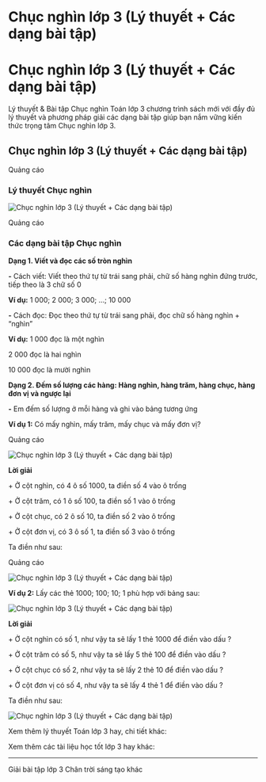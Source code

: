 # Chục nghìn lớp 3 (Lý thuyết + Các dạng bài tập)

# Chục nghìn lớp 3 (Lý thuyết + Các dạng bài tập)

Lý thuyết & Bài tập Chục nghìn Toán lớp 3 chương trình sách mới với đầy đủ lý thuyết và phương pháp giải các dạng bài tập giúp bạn nắm vững kiến thức trọng tâm Chục nghìn lớp 3.

## Chục nghìn lớp 3 (Lý thuyết + Các dạng bài tập)

Quảng cáo

### Lý thuyết Chục nghìn

![Chục nghìn lớp 3 \(Lý thuyết + Các dạng bài tập\)](https://vietjack.com/toan-3-ct/images/ly-thuyet-chuc-nghin.PNG)

Quảng cáo

### Các dạng bài tập Chục nghìn

**Dạng 1. Viết và đọc các số tròn nghìn**

**-** Cách viết: Viết theo thứ tự từ trái sang phải, chữ số hàng nghìn đứng trước, tiếp theo là 3 chữ số 0

**Ví dụ:** 1 000; 2 000; 3 000; …; 10 000

**-** Cách đọc: Đọc theo thứ tự từ trái sang phải, đọc chữ số hàng nghìn + “nghìn”

**Ví dụ:** 1 000 đọc là một nghìn

2 000 đọc là hai nghìn

10 000 đọc là mười nghìn

**Dạng 2. Đếm số lượng các hàng: Hàng nghìn, hàng trăm, hàng chục, hàng đơn vị và ngược lại**

**-** Em đếm số lượng ở mỗi hàng và ghi vào bảng tương ứng

**Ví dụ 1:** Có mấy nghìn, mấy trăm, mấy chục và mấy đơn vị?

Quảng cáo

![Chục nghìn lớp 3 \(Lý thuyết + Các dạng bài tập\)](https://vietjack.com/toan-3-ct/images/ly-thuyet-chuc-nghin-1.PNG)

**Lời giải**

\+ Ở cột nghìn, có 4 ô số 1000, ta điền số 4 vào ô trống

\+ Ở cột trăm, có 1 ô số 100, ta điền số 1 vào ô trống

\+ Ở cột chục, có 2 ô số 10, ta điền số 2 vào ô trống

\+ Ở cột đơn vị, có 3 ô số 1, ta điền số 3 vào ô trống

Ta điền như sau:

Quảng cáo

![Chục nghìn lớp 3 \(Lý thuyết + Các dạng bài tập\)](https://vietjack.com/toan-3-ct/images/ly-thuyet-chuc-nghin-2.PNG)

**Ví dụ 2:** Lấy các thẻ 1000; 100; 10; 1 phù hợp với bảng sau:

![Chục nghìn lớp 3 \(Lý thuyết + Các dạng bài tập\)](https://vietjack.com/toan-3-ct/images/ly-thuyet-chuc-nghin-3.PNG)

**Lời giải**

\+ Ở cột nghìn có số 1, như vậy ta sẽ lấy 1 thẻ 1000 để điền vào dấu ?

\+ Ở cột trăm có số 5, như vậy ta sẽ lấy 5 thẻ 100 để điền vào dấu ?

\+ Ở cột chục có số 2, như vậy ta sẽ lấy 2 thẻ 10 để điền vào dấu ?

\+ Ở cột đơn vị có số 4, như vậy ta sẽ lấy 4 thẻ 1 để điền vào dấu ?

Ta điền như sau:

![Chục nghìn lớp 3 \(Lý thuyết + Các dạng bài tập\)](https://vietjack.com/toan-3-ct/images/ly-thuyet-chuc-nghin-4.PNG)

Xem thêm lý thuyết Toán lớp 3 hay, chi tiết khác:

Xem thêm các tài liệu học tốt lớp 3 hay khác:

* * *

Giải bài tập lớp 3 Chân trời sáng tạo khác
